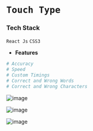 # `Touch Type`

### **Tech Stack**
`React Js`
`CSS3`

- **Features** 
 ```sh
# Accuracy
# Speed
# Custom Timings
# Correct and Wrong Words
# Correct and Wrong Characters
 ```


![image](https://github.com/Digvijay78/change/assets/110631494/2ada6f26-0a0f-44e2-a79a-c531e6b25fc5)

![image](https://github.com/Digvijay78/change/assets/110631494/b138b0a0-f576-4946-ab03-05b5e2698cf1)


![image](https://github.com/Digvijay78/change/assets/110631494/1e546f82-2e6b-4f20-b207-a720955df49a)
